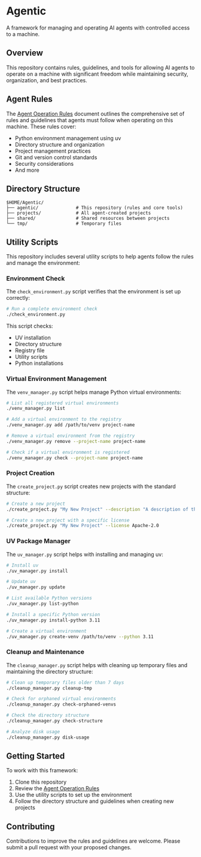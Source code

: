 # Agentic

A framework for managing and operating AI agents with controlled access to a machine.

## Overview

This repository contains rules, guidelines, and tools for allowing AI agents to operate on a machine with significant freedom while maintaining security, organization, and best practices.

## Agent Rules

The [Agent Operation Rules](AGENT_RULES.md) document outlines the comprehensive set of rules and guidelines that agents must follow when operating on this machine. These rules cover:

- Python environment management using uv
- Directory structure and organization
- Project management practices
- Git and version control standards
- Security considerations
- And more

## Directory Structure

```
$HOME/Agentic/
├── agentic/              # This repository (rules and core tools)
├── projects/             # All agent-created projects
├── shared/               # Shared resources between projects
└── tmp/                  # Temporary files
```

## Utility Scripts

This repository includes several utility scripts to help agents follow the rules and manage the environment:

### Environment Check

The `check_environment.py` script verifies that the environment is set up correctly:

```bash
# Run a complete environment check
./check_environment.py
```

This script checks:
- UV installation
- Directory structure
- Registry file
- Utility scripts
- Python installations

### Virtual Environment Management

The `venv_manager.py` script helps manage Python virtual environments:

```bash
# List all registered virtual environments
./venv_manager.py list

# Add a virtual environment to the registry
./venv_manager.py add /path/to/venv project-name

# Remove a virtual environment from the registry
./venv_manager.py remove --project-name project-name

# Check if a virtual environment is registered
./venv_manager.py check --project-name project-name
```

### Project Creation

The `create_project.py` script creates new projects with the standard structure:

```bash
# Create a new project
./create_project.py "My New Project" --description "A description of the project"

# Create a new project with a specific license
./create_project.py "My New Project" --license Apache-2.0
```

### UV Package Manager

The `uv_manager.py` script helps with installing and managing uv:

```bash
# Install uv
./uv_manager.py install

# Update uv
./uv_manager.py update

# List available Python versions
./uv_manager.py list-python

# Install a specific Python version
./uv_manager.py install-python 3.11

# Create a virtual environment
./uv_manager.py create-venv /path/to/venv --python 3.11
```

### Cleanup and Maintenance

The `cleanup_manager.py` script helps with cleaning up temporary files and maintaining the directory structure:

```bash
# Clean up temporary files older than 7 days
./cleanup_manager.py cleanup-tmp

# Check for orphaned virtual environments
./cleanup_manager.py check-orphaned-venvs

# Check the directory structure
./cleanup_manager.py check-structure

# Analyze disk usage
./cleanup_manager.py disk-usage
```

## Getting Started

To work with this framework:

1. Clone this repository
2. Review the [Agent Operation Rules](AGENT_RULES.md)
3. Use the utility scripts to set up the environment
4. Follow the directory structure and guidelines when creating new projects

## Contributing

Contributions to improve the rules and guidelines are welcome. Please submit a pull request with your proposed changes.

